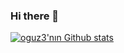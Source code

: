 ### Hi there 👋

[![oguz3'nın Github stats](https://github-readme-stats.vercel.app/api?username=oguz3&show_icons=true)](https://github.com/anuraghazra/github-readme-stats)


